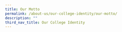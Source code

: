 ```yaml
---
title: Our Motto
permalink: /about-us/our-college-identity/our-motto/
description: ""
third_nav_title: Our College Identity
---
```

